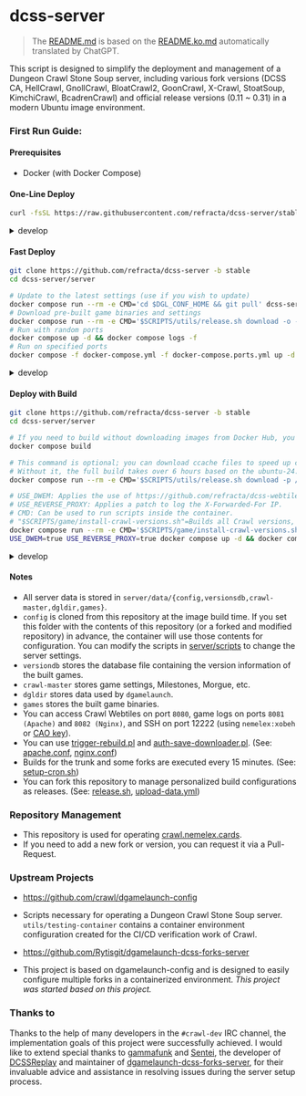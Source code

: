 # dcss-server

> The [README.md](README.md) is based on the [README.ko.md](README.ko.md) automatically translated by ChatGPT.

This script is designed to simplify the deployment and management of a Dungeon Crawl Stone Soup server, including various fork versions (DCSS CA, HellCrawl, GnollCrawl, BloatCrawl2, GoonCrawl, X-Crawl, StoatSoup, KimchiCrawl, BcadrenCrawl) and official release versions (0.11 ~ 0.31) in a modern Ubuntu image environment.

### First Run Guide:
#### Prerequisites
* Docker (with Docker Compose)

#### One-Line Deploy
```bash
curl -fsSL https://raw.githubusercontent.com/refracta/dcss-server/stable/server/scripts/deploy/stable.sh | sudo -E sh -
```
<details>
<summary>develop</summary>
 
```bash
curl -fsSL https://raw.githubusercontent.com/refracta/dcss-server/develop/server/scripts/deploy/stable.sh | sudo -E sh -
```

</details>

#### Fast Deploy
```bash
git clone https://github.com/refracta/dcss-server -b stable
cd dcss-server/server

# Update to the latest settings (use if you wish to update)
docker compose run --rm -e CMD='cd $DGL_CONF_HOME && git pull' dcss-server
# Download pre-built game binaries and settings
docker compose run --rm -e CMD='$SCRIPTS/utils/release.sh download -o -p /data -n stable-game-data' dcss-server
# Run with random ports
docker compose up -d && docker compose logs -f
# Run on specified ports
docker compose -f docker-compose.yml -f docker-compose.ports.yml up -d && docker compose logs -f
```
<details>
<summary>develop</summary>
 
```bash
git clone https://github.com/refracta/dcss-server -b develop
cd dcss-server/server

docker compose run --rm -e CMD='cd $DGL_CONF_HOME && git pull' dcss-server
docker compose run --rm -e CMD='$SCRIPTS/utils/release.sh download -o -p /data -n game-data' dcss-server
docker compose up -d && docker compose logs -f
docker compose -f docker-compose.yml -f docker-compose.ports.yml up -d && docker compose logs -f
```

</details>

#### Deploy with Build
```bash
git clone https://github.com/refracta/dcss-server -b stable
cd dcss-server/server

# If you need to build without downloading images from Docker Hub, you can use the following command.
docker compose build

# This command is optional; you can download ccache files to speed up compilation.
# Without it, the full build takes over 6 hours based on the ubuntu-24.04 image of the GitHub Action Runner. With it, the build speeds up to about 45 minutes.
docker compose run --rm -e CMD='$SCRIPTS/utils/release.sh download -p /data/ccache -n stable-ccache' dcss-server

# USE_DWEM: Applies the use of https://github.com/refracta/dcss-webtiles-extension-module.
# USE_REVERSE_PROXY: Applies a patch to log the X-Forwarded-For IP.
# CMD: Can be used to run scripts inside the container.
# "$SCRIPTS/game/install-crawl-versions.sh"=Builds all Crawl versions, "$SCRIPTS/game/install-trunk.sh"=Builds only the trunk version, ""=Runs the server immediately without building (if pre-built data exists).
docker compose run --rm -e CMD='$SCRIPTS/game/install-crawl-versions.sh' dcss-server
USE_DWEM=true USE_REVERSE_PROXY=true docker compose up -d && docker compose logs -f
```

<details>
<summary>develop</summary>
 
```bash
git clone https://github.com/refracta/dcss-server -b develop
cd dcss-server/server

docker compose build
docker compose run --rm -e CMD='$SCRIPTS/utils/release.sh download -p /data/ccache -n ccache' dcss-server
docker compose run --rm -e CMD='$SCRIPTS/game/install-crawl-versions.sh' dcss-server
USE_DWEM=true USE_REVERSE_PROXY=true docker compose up -d && docker compose logs -f
```

</details>

#### Notes
 - All server data is stored in `server/data/{config,versionsdb,crawl-master,dgldir,games}`.
 - `config` is cloned from this repository at the image build time. If you set this folder with the contents of this repository (or a forked and modified repository) in advance, the container will use those contents for configuration. You can modify the scripts in [server/scripts](server/scripts) to change the server settings.
 - `versiondb` stores the database file containing the version information of the built games.
 - `crawl-master` stores game settings, Milestones, Morgue, etc.
 - `dgldir` stores data used by `dgamelaunch`.
 - `games` stores the built game binaries.
 - You can access Crawl Webtiles on port `8080`, game logs on ports `8081 (Apache)` and `8082 (Nginx)`, and SSH on port 12222 (using `nemelex:xobeh` or [CAO key](https://crawl.develz.org/cao_key)).
 - You can use [trigger-rebuild.pl](utils/trigger-rebuild.pl) and [auth-save-downloader.pl](utils/auth-save-downloader.pl). (See: [apache.conf](server/scripts/web/conf/apache.conf), [nginx.conf](server/scripts/web/conf/nginx.conf))
 - Builds for the trunk and some forks are executed every 15 minutes. (See: [setup-cron.sh](server/scripts/game/setup-cron.sh))
 - You can fork this repository to manage personalized build configurations as releases. (See: [release.sh](server/scripts/utils/release.sh), [upload-data.yml](.github/workflows/upload-data.yml))

### Repository Management
* This repository is used for operating [crawl.nemelex.cards](https://crawl.nemelex.cards).
* If you need to add a new fork or version, you can request it via a Pull-Request.

### Upstream Projects
* https://github.com/crawl/dgamelaunch-config
* Scripts necessary for operating a Dungeon Crawl Stone Soup server. `utils/testing-container` contains a container environment configuration created for the CI/CD verification work of Crawl.

* https://github.com/Rytisgit/dgamelaunch-dcss-forks-server
* This project is based on dgamelaunch-config and is designed to easily configure multiple forks in a containerized environment. *This project was started based on this project.*

### Thanks to

Thanks to the help of many developers in the `#crawl-dev` IRC channel, the implementation goals of this project were successfully achieved. I would like to extend special thanks to [gammafunk](https://github.com/gammafunk) and [Sentei](https://github.com/Rytisgit), the developer of [DCSSReplay](https://github.com/Rytisgit/dcssreplay) and maintainer of [dgamelaunch-dcss-forks-server](https://github.com/Rytisgit/dgamelaunch-dcss-forks-server), for their invaluable advice and assistance in resolving issues during the server setup process.